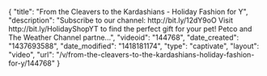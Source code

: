{
    "title": "From the Cleavers to the Kardashians - Holiday Fashion for Y",
    "description": "Subscribe to our channel: http:\/\/bit.ly\/12dY9oO Visit http:\/\/bit.ly\/HolidayShopYT to find the perfect gift for your pet! Petco and The Weather Channel partne...",
    "videoid": "144768",
    "date_created": "1437693588",
    "date_modified": "1418181174",
    "type": "captivate",
    "layout": "video",
    "url": "\/v\/from-the-cleavers-to-the-kardashians-holiday-fashion-for-y\/144768"
}